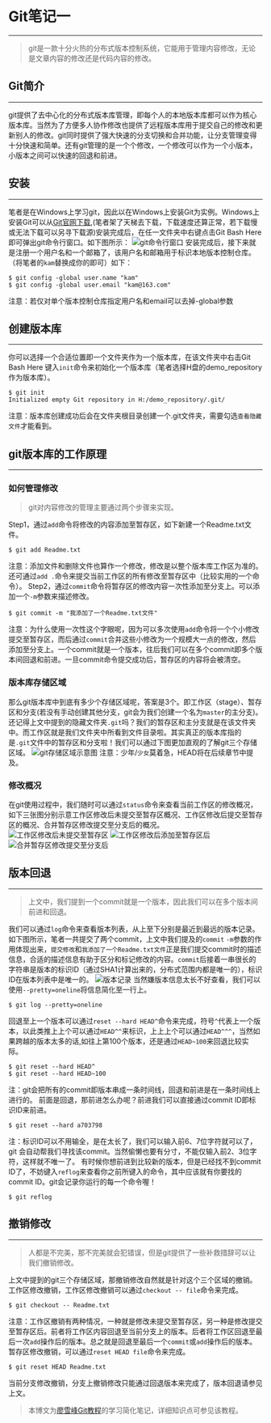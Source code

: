 # Git笔记一
---
> git是一款十分火热的分布式版本控制系统，它能用于管理内容修改，无论是文章内容的修改还是代码内容的修改。

## Git简介
---
git提供了去中心化的分布式版本库管理，即每个人的本地版本库都可以作为核心版本库。当然为了方便多人协作修改也提供了远程版本库用于提交自己的修改和更新别人的修改。git同时提供了强大快速的分支切换和合并功能，让分支管理变得十分快速和简单。还有git管理的是一个个修改，一个修改可以作为一个小版本，小版本之间可以快速的回退和前进。
## 安装
---
 笔者是在Windows上学习git，因此以在Windows上安装Git为实例。Windows上安装Git可以从[Git官网下载](https://git-scm.com/downloads "Git"),(笔者架了天梯去下载，下载速度还算正常，若下载慢或无法下载可以另寻下载源)安装完成后，在任一文件夹中右键点击Git Bash Here即可弹出git命令行窗口。如下图所示：
 ![git命令行窗口](/img/posts/window.png "git命令行窗口")
 安装完成后，接下来就是注册一个用户名和一个邮箱了，该用户名和邮箱用于标识本地版本控制仓库。（将笔者的`kam`替换成你的即可）如下：

    $ git config -global user.name "kam"
    $ git config -global user.email "kam@163.com"
注意：若仅对单个版本控制仓库指定用户名和email可以去掉-global参数
## 创建版本库
---
你可以选择一个合适位置即一个文件夹作为一个版本库，在该文件夹中右击Git Bash Here 键入`init`命令来初始化一个版本库（笔者选择H盘的demo_repository作为版本库）。
    
    $ git init
    Initialized empty Git repository in H:/demo_repository/.git/
注意：版本库创建成功后会在文件夹根目录创建一个.git文件夹，需要勾选`查看隐藏文件`才能看到。
## git版本库的工作原理
---
### 如何管理修改
> git对内容修改的管理主要通过两个步骤来实现。

Step1，通过`add`命令将修改的内容添加至暂存区，如下新建一个Readme.txt文件。

    $ git add Readme.txt
注意：添加文件和删除文件也算作一个修改，修改是以整个版本库工作区为准的。还可通过`add .`命令来提交当前工作区的所有修改至暂存区中（比较实用的一个命令）。
Step2，通过`commit`命令将暂存区的修改内容一次性添加至分支上。可以添加一个`-m`参数来描述修改。
    
    $ git commit -m "我添加了一个Readme.txt文件"
注意：为什么使用一次性这个字眼呢，因为可以多次使用`add`命令将一个个小修改提交至暂存区，而后通过`commit`合并这些小修改为一个规模大一点的修改，然后添加至分支上。一个commit就是一个版本，往后我们可以在多个commit即多个版本间回退和前进。一旦commit命令提交成功后，暂存区的内容将会被清空。
### 版本库存储区域
那么git版本库中到底有多少个存储区域呢，答案是3个。即工作区（stage）、暂存区和分支(若没有手动创建其他分支，git会为我们创建一个名为`master`的主分支)。还记得上文中提到的隐藏文件夹`.git`吗？我们的暂存区和主分支就是在该文件夹中。而工作区就是我们文件夹中所看到文件目录啦。其实真正的版本库指的是`.git`文件中的暂存区和分支啦！我们可以通过下图更加直观的了解git三个存储区域。
![git存储区域示意图](/img/posts/stage.png "git存储区域示意图")
注意：少年/`少女`莫着急，HEAD将在后续章节中提及。
### 修改概况
在git使用过程中，我们随时可以通过`status`命令来查看当前工作区的修改概况，如下三张图分别示意工作区修改后未提交至暂存区概况、工作区修改后提交至暂存区的概况、合并暂存区修改提交至分支后的概况。
![工作区修改后未提交至暂存区](/img/posts/add-before.png "工作区修改后未提交至暂存区")
![工作区修改后添加至暂存区后](/img/posts/add-after.png "工作区修改后添加至暂存区后")
![合并暂存区修改提交至分支后](/img/posts/commit-after.png "合并暂存区修改提交至分支后")
## 版本回退
---
> 上文中，我们提到一个commit就是一个版本，因此我们可以在多个版本间前进和回退。

我们可以通过`log`命令来查看版本列表，从上至下分别是最近到最远的版本记录。如下图所示，笔者一共提交了两个commit，上文中我们提及的`commit` `-m`参数的作用体现出来，`提交修改`和`我添加了一个Readme.txt文件`正是我们提交commit时的描述信息，合适的描述信息有助于区分和标记修改的内容。`commit`后接着一串很长的字符串是版本的标识ID（通过SHA1计算出来的，分布式范围内都是唯一的），标识ID在版本列表中是唯一的。
![版本记录](/img/posts/commit-list.png "版本记录")
当然嫌版本信息太长不好查看，我们可以使用`--pretty=oneline`将信息简化至一行上。

    $ git log --pretty=oneline
回退至上一个版本可以通过`reset --hard HEAD^`命令来完成，符号`^`代表上一个版本，以此类推上上个可以通过`HEAD^^`来标识，上上上个可以通过`HEAD^^^`，当然如果跨越的版本太多的话,如往上第100个版本，还是通过`HEAD~100`来回退比较实际。

    $ git reset --hard HEAD^
    $ git reset --hard HEAD~100
注：git会把所有的commit即版本串成一条时间线，回退和前进是在一条时间线上进行的。
前面是回退，那前进怎么办呢？前进我们可以直接通过commit ID即标识ID来前进。

    $ git reset --hard a703798
注：标识ID可以不用输全，是在太长了，我们可以输入前6、7位字符就可以了，git 会自动帮我们寻找该commit。当然偷懒也要有分寸，不能仅输入前2、3位字符，这样就不唯一了。
有时候你想前进到比较新的版本，但是已经找不到commit ID了，不妨键入`reflog`来查看你之前所键入的命令，其中应该就有你要找的commit ID。git会记录你运行的每一个命令喔！

    $ git reflog
## 撤销修改
---
> 人都是不完美，那不完美就会犯错误，但是git提供了一些补救措辞可以让我们撤销修改。

上文中提到的git三个存储区域，那撤销修改自然就是针对这个三个区域的撤销。
工作区修改撤销，工作区修改撤销可以通过`checkout -- file`命令来完成。

    $ git checkout -- Readme.txt
    
注意：工作区撤销有两种情况，一种就是修改未提交至暂存区，另一种是修改提交至暂存区后。前者将工作区内容回退至当前分支上的版本。后者将工作区回退至最后一次`add`操作后的版本。总之就是回退至最后一个`commit`或`add`操作后的版本。
暂存区修改撤销，可以通过`reset HEAD file`命令来完成。

    $ git reset HEAD Readme.txt
当前分支修改撤销，分支上撤销修改只能通过回退版本来完成了，版本回退请参见上文。
> 本博文为[廖雪峰Git教程](https://www.liaoxuefeng.com/wiki/0013739516305929606dd18361248578c67b8067c8c017b000 "廖雪峰Git教程")的学习简化笔记，详细知识点可参见该教程。











 

